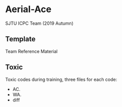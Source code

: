 # Aerial-Ace
SJTU ICPC Team (2019 Autumn)
## Template
Team Reference Material
## Toxic
Toxic codes during training, three files for each code:
+ AC.<extension>
+ WA.<extension>
+ diff
